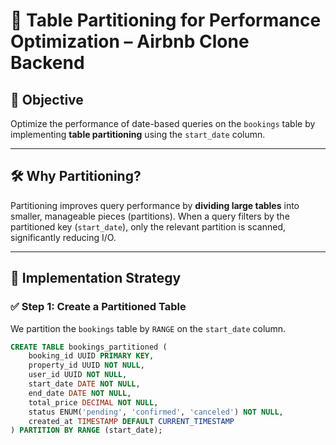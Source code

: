 # 🧩 Table Partitioning for Performance Optimization – Airbnb Clone Backend

## 🎯 Objective

Optimize the performance of date-based queries on the `bookings` table by implementing **table partitioning** using the `start_date` column.

---

## 🛠️ Why Partitioning?

Partitioning improves query performance by **dividing large tables** into smaller, manageable pieces (partitions). When a query filters by the partitioned key (`start_date`), only the relevant partition is scanned, significantly reducing I/O.

---

## 📐 Implementation Strategy

### ✅ Step 1: Create a Partitioned Table

We partition the `bookings` table by `RANGE` on the `start_date` column.

```sql
CREATE TABLE bookings_partitioned (
    booking_id UUID PRIMARY KEY,
    property_id UUID NOT NULL,
    user_id UUID NOT NULL,
    start_date DATE NOT NULL,
    end_date DATE NOT NULL,
    total_price DECIMAL NOT NULL,
    status ENUM('pending', 'confirmed', 'canceled') NOT NULL,
    created_at TIMESTAMP DEFAULT CURRENT_TIMESTAMP
) PARTITION BY RANGE (start_date);
